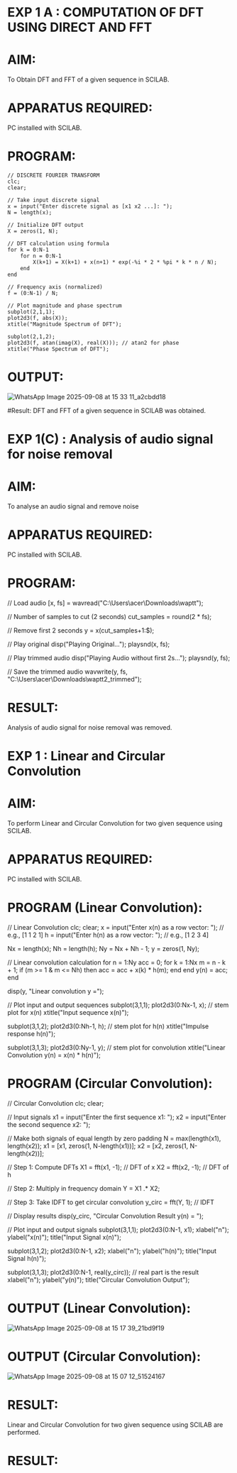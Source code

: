 # EXP 1 A : COMPUTATION OF DFT USING DIRECT AND FFT

# AIM: 
To Obtain DFT and FFT of a given sequence in SCILAB. 

# APPARATUS REQUIRED: 
PC installed with SCILAB. 

# PROGRAM: 
```
// DISCRETE FOURIER TRANSFORM 
clc;
clear;

// Take input discrete signal
x = input("Enter discrete signal as [x1 x2 ...]: ");
N = length(x);

// Initialize DFT output
X = zeros(1, N);

// DFT calculation using formula
for k = 0:N-1
    for n = 0:N-1
        X(k+1) = X(k+1) + x(n+1) * exp(-%i * 2 * %pi * k * n / N);
    end
end

// Frequency axis (normalized)
f = (0:N-1) / N;

// Plot magnitude and phase spectrum
subplot(2,1,1);
plot2d3(f, abs(X));
xtitle("Magnitude Spectrum of DFT");

subplot(2,1,2);
plot2d3(f, atan(imag(X), real(X))); // atan2 for phase
xtitle("Phase Spectrum of DFT");
```
# OUTPUT: 
![WhatsApp Image 2025-09-08 at 15 33 11_a2cbdd18](https://github.com/user-attachments/assets/82855dfe-bc7d-4c28-aab7-3f9402fd6316)

#Result:
DFT and FFT of a given sequence in SCILAB was obtained.

# EXP 1(C) : Analysis of audio signal for noise removal

# AIM: 
 To analyse an audio signal and remove noise

# APPARATUS REQUIRED:  
PC installed with SCILAB. 

# PROGRAM: 
// Load audio
[x, fs] = wavread("C:\Users\acer\Downloads\waptt");

// Number of samples to cut (2 seconds)
cut_samples = round(2 * fs);

// Remove first 2 seconds
y = x(cut_samples+1:$);

// Play original
disp("Playing Original...");
playsnd(x, fs);

// Play trimmed audio
disp("Playing Audio without first 2s...");
playsnd(y, fs);

// Save the trimmed audio
wavwrite(y, fs, "C:\Users\acer\Downloads\waptt2_trimmed");

# RESULT: 
  Analysis of audio signal for noise removal was removed.

# EXP 1 : Linear and Circular Convolution

# AIM: 
To perform Linear and Circular Convolution for two given sequence using SCILAB. 

# APPARATUS REQUIRED: 
PC installed with SCILAB. 

# PROGRAM (Linear Convolution): 

// Linear Convolution
clc; clear;
x = input("Enter x(n) as a row vector: ");   // e.g., [1 1 2 1]
h = input("Enter h(n) as a row vector: ");   // e.g., [1 2 3 4]

Nx = length(x); 
Nh = length(h);
Ny = Nx + Nh - 1; 
y = zeros(1, Ny);

// Linear convolution calculation
for n = 1:Ny
    acc = 0;
    for k = 1:Nx
        m = n - k + 1;
        if (m >= 1 & m <= Nh) then
            acc = acc + x(k) * h(m);
        end
    end
    y(n) = acc;
end

disp(y, "Linear convolution y =");

// Plot input and output sequences
subplot(3,1,1);
plot2d3(0:Nx-1, x);   // stem plot for x(n)
xtitle("Input sequence x(n)");

subplot(3,1,2);
plot2d3(0:Nh-1, h);   // stem plot for h(n)
xtitle("Impulse response h(n)");

subplot(3,1,3);
plot2d3(0:Ny-1, y);   // stem plot for convolution
xtitle("Linear Convolution y(n) = x(n) * h(n)");

# PROGRAM (Circular Convolution): 

// Circular Convolution
clc;
clear;

// Input signals
x1 = input("Enter the first sequence x1: ");
x2 = input("Enter the second sequence x2: ");

// Make both signals of equal length by zero padding
N = max(length(x1), length(x2));
x1 = [x1, zeros(1, N-length(x1))];
x2 = [x2, zeros(1, N-length(x2))];

// Step 1: Compute DFTs
X1 = fft(x1, -1);   // DFT of x
X2 = fft(x2, -1);   // DFT of h

// Step 2: Multiply in frequency domain
Y = X1 .* X2;

// Step 3: Take IDFT to get circular convolution
y_circ = fft(Y, 1);   // IDFT

// Display results
disp(y_circ, "Circular Convolution Result y(n) = ");

// Plot input and output signals
subplot(3,1,1);
plot2d3(0:N-1, x1);
xlabel("n"); ylabel("x(n)");
title("Input Signal x(n)");

subplot(3,1,2);
plot2d3(0:N-1, x2);
xlabel("n"); ylabel("h(n)");
title("Input Signal h(n)");

subplot(3,1,3);
plot2d3(0:N-1, real(y_circ)); // real part is the result
xlabel("n"); ylabel("y(n)");
title("Circular Convolution Output");

# OUTPUT (Linear Convolution): 
![WhatsApp Image 2025-09-08 at 15 17 39_21bd9f19](https://github.com/user-attachments/assets/c42864a6-aeda-4ffa-be31-1edcb7b95086)

# OUTPUT (Circular Convolution): 
![WhatsApp Image 2025-09-08 at 15 07 12_51524167](https://github.com/user-attachments/assets/f72003d5-4abe-454e-992c-b0cb159f5683)

# RESULT: 
Linear and Circular Convolution for two given sequence using SCILAB are performed.


# RESULT: 
